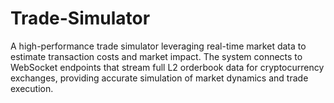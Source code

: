 # Trade-Simulator
A high-performance trade simulator leveraging real-time market data to estimate transaction costs and market impact. The system connects to WebSocket endpoints that stream full L2 orderbook data for cryptocurrency exchanges, providing accurate simulation of market dynamics and trade execution.
